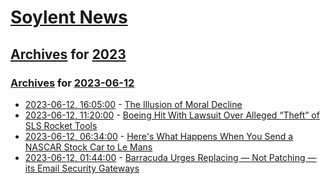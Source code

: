 # [Soylent News](../../../README.md)

## [Archives](../../index.md) for [2023](../index.md)

### [Archives](../../index.md) for [2023-06-12](index.md)

* [2023-06-12, 16:05:00](https://soylentnews.org/article.pl?sid=23/06/11/1612201&from=rss) - [The Illusion of Moral Decline](https://soylentnews.org/article.pl?sid=23/06/11/1612201&from=rss)
* [2023-06-12, 11:20:00](https://soylentnews.org/article.pl?sid=23/06/11/1555237&from=rss) - [Boeing Hit With Lawsuit Over Alleged “Theft” of SLS Rocket Tools](https://soylentnews.org/article.pl?sid=23/06/11/1555237&from=rss)
* [2023-06-12, 06:34:00](https://soylentnews.org/article.pl?sid=23/06/11/1535257&from=rss) - [Here's What Happens When You Send a NASCAR Stock Car to Le Mans](https://soylentnews.org/article.pl?sid=23/06/11/1535257&from=rss)
* [2023-06-12, 01:44:00](https://soylentnews.org/article.pl?sid=23/06/11/1049200&from=rss) - [Barracuda Urges Replacing — Not Patching — its Email Security Gateways](https://soylentnews.org/article.pl?sid=23/06/11/1049200&from=rss)
